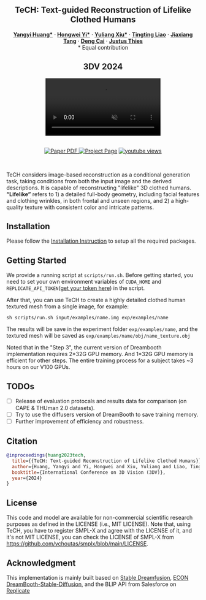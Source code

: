 <p align="center">

  <h2 align="center">TeCH: Text-guided Reconstruction of Lifelike Clothed Humans</h2>
  <p align="center">
    <a href="https://github.com/huangyangyi"><strong>Yangyi Huang*</strong></a>
    ·  
    <a href="https://xyyhw.top/"><strong>Hongwei Yi*</strong></a>
    ·
    <a href="http://xiuyuliang.cn/"><strong>Yuliang Xiu*</strong></a>
    ·
    <a href="https://github.com/TingtingLiao"><strong>Tingting Liao</strong></a>
    ·
    <a href="https://me.kiui.moe/"><strong>Jiaxiang Tang</strong></a>
    ·
    <a href="http://www.cad.zju.edu.cn/home/dengcai/"><strong>Deng Cai</strong></a>
    ·
    <a href="https://justusthies.github.io/"><strong>Justus Thies</strong></a>
    <br>
    * Equal contribution
  </p>
  <h2 align="center">3DV 2024</h2>
  <div align="center">
    <video autoplay loop muted src="https://github.com/huangyangyi/TeCH/assets/7944350/f8fc55ed-9cbe-4b5f-bd1d-237396360713" type=video/mp4>
    </video>
  </div>

  <p align="center">
  </br>
    <a href="https://arxiv.org/abs/2308.08545">
      <img src='https://img.shields.io/badge/Paper-PDF-green?style=for-the-badge&logo=adobeacrobatreader&logoWidth=20&logoColor=white&labelColor=66cc00&color=94DD15' alt='Paper PDF'>
    </a>
    <a href='https://huangyangyi.github.io/TeCH'>
      <img src='https://img.shields.io/badge/TeCH-Page-orange?style=for-the-badge&logo=Google%20chrome&logoColor=white&labelColor=D35400' alt='Project Page'></a>
    <a href="https://youtu.be/SjzQ6158Pho"><img alt="youtube views" title="Subscribe to my YouTube channel" src="https://img.shields.io/youtube/views/SjzQ6158Pho?logo=youtube&labelColor=ce4630&style=for-the-badge"/></a>
  </p>
</p>

<br/>

TeCH considers image-based reconstruction as a conditional generation task, taking conditions from both the input image and the derived descriptions. It is capable of reconstructing "lifelike" 3D clothed humans. <strong>“Lifelike”</strong> refers to 1) a detailed full-body geometry, including facial features and clothing wrinkles, in both frontal and unseen regions, and 2) a high-quality texture with consistent color and intricate patterns.
<br/>

## Installation

Please follow the [Installation Instruction](docs/install.md) to setup all the required packages.

## Getting Started

We provide a running script at `scripts/run.sh`. Before getting started, you need to set your own environment variables of `CUDA_HOME` and `REPLICATE_API_TOKEN`([get your token here](https://replicate.com/signin?next=/account/api-tokens)) in the script.

After that, you can use TeCH to create a highly detailed clothed human textured mesh from a single image, for example:

```shell
sh scripts/run.sh input/examples/name.img exp/examples/name
```

The results will be save in the experiment folder `exp/examples/name`, and the textured mesh will be saved as `exp/examples/name/obj/name_texture.obj`

Noted that in the "Step 3", the current version of Dreambooth implementation requires 2\*32G GPU memory. And 1\*32G GPU memory is efficient for other steps. The entire training process for a subject takes ~3 hours on our V100 GPUs.

## TODOs

- [ ] Release of evaluation protocals and results data for comparison (on CAPE & THUman 2.0 datasets).
- [ ] Try to use the diffusers version of DreamBooth to save training memory.
- [ ] Further improvement of efficiency and robustness.

## Citation

```bibtex
@inproceedings{huang2023tech,
  title={{TeCH: Text-guided Reconstruction of Lifelike Clothed Humans}},
  author={Huang, Yangyi and Yi, Hongwei and Xiu, Yuliang and Liao, Tingting and Tang, Jiaxiang and Cai, Deng and Thies, Justus},
  booktitle={International Conference on 3D Vision (3DV)},
  year={2024}
}
```
## License
This code and model are available for non-commercial scientific research purposes as defined in the LICENSE (i.e., MIT LICENSE). 
Note that, using TeCH, you have to register SMPL-X and agree with the LICENSE of it, and it's not MIT LICENSE, you can check the LICENSE of SMPL-X from https://github.com/vchoutas/smplx/blob/main/LICENSE.

## Acknowledgment
This implementation is mainly built based on [Stable Dreamfusion](https://github.com/ashawkey/stable-dreamfusion), [ECON](https://github.com/YuliangXiu/ECON) [DreamBooth-Stable-Diffusion](https://github.com/XavierXiao/Dreambooth-Stable-Diffusion), and the BLIP API from Salesforce on [Replicate](https://replicate.com/salesforce/blip)